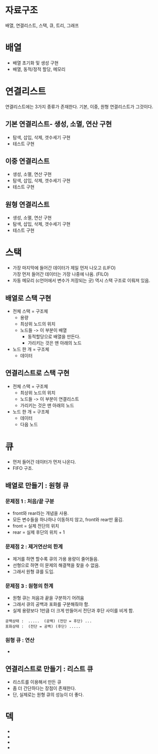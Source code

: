 # 자료구조
배열, 연결리스트, 스택, 큐, 트리, 그래프


# 배열
- 배열 초기화 및 생성 구현
- 배열, 동적/정적 할당, 메모리

# 연결리스트
연결리스트에는 3가지 종류가 존재한다.
기본, 이중, 원형 연결리스트가 그것이다.

## 기본 연결리스트- 생성, 소멸, 연산 구현 
- 탐색, 삽입, 삭제, 갯수세기 구현
- 테스트 구현

## 이중 연결리스트
- 생성, 소멸, 연산 구현
- 탐색, 삽입, 삭제, 갯수세기 구현
- 테스트 구현

## 원형 연결리스트
- 생성, 소멸, 연산 구현
- 탐색, 삽입, 삭제, 갯수세기 구현
- 테스트 구현


# 스택
- 가장 마지막에 들어간 데이터가 제일 먼저 나오고 (LIFO) <br> 가장 먼저 들어간 데이터는 가장 나중에 나옴. (FILO)
- 자동 메모리 (c언어에서 변수가 저장되는 곳) 역시 스택 구조로 이뤄져 있음.

## 배열로 스택 구현
* 전체 스택 = 구조체
    * 용량
    * 최상위 노드의 위치
    * 노드들 -> 이 부분이 배열
        * 동적할당으로 배열을 만든다.
        * 가리키는 것은 맨 아래의 노드
* 노드 한 개 = 구조체
    * 데이터

## 연결리스트로 스택 구현
* 전체 스택 = 구조체
    * 최상위 노드의 위치
    * 노드들 -> 이 부분이 연결리스트
    * 가리키는 것은 맨 아래의 노드
* 노드 한 개 = 구조체
    * 데이터
    * 다음 노드
 
# 큐
* 먼저 들어간 데이터가 먼저 나온다. 
* FIFO 구조.

## 배열로 만들기 : 원형 큐
### 문제점 1 : 처음/끝 구분
* front와 rear라는 개념을 사용.
* 모든 변수들을 하나하나 이동하지 않고, front와 rear만 옮김.
* front = 실제 전단의 위치
* rear = 실제 후단의 위치 + 1

### 문제점 2 : 제거연산의 한계
* 제거를 하면 할수록 큐의 가용 용량이 줄어들음. 
* 선형으로 하면 이 문제의 해결책을 찾을 수 없음.
* 그래서 원형 큐를 도입.

### 문제점 3 : 원형의 한계
* 원형 큐는 처음과 끝을 구분하기 어려움
* 그래서 큐의 공백과 포화를 구분해줘야 함.
* 실제 용량보다 1만큼 더 크게 만들어서 전단과 후단 
사이를 비게 함.
```
공백상태 :  .....  (공백) (전단 = 후단) ...
포화상태 :  (전단 = 공백) (후단) .....
```

### 원형 큐 : 연산
* 


## 연결리스트로 만들기 : 리스트 큐
* 리스트를 이용해서 만든 큐
* 좀 더 간단하다는 장점이 존재한다.
* 단, 실제로는 원형 큐의 성능이 더 좋다.


# 덱
-
-
-
-
